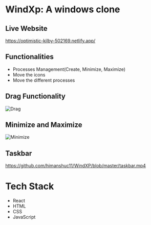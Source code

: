 # WindXp: A windows clone

## Live Website
https://optimistic-kilby-502169.netlify.app/

## Functionalities
+ Processes Management(Create, Minimize, Maximize)
+ Move the icons 
+ Move the different processes

## Drag Functionality
![Drag](https://github.com/himanshuc11/WindXP/blob/master/wind_drag.gif)

## Minimize and Maximize
![Minimize](https://github.com/himanshuc11/WindXP/blob/master/minimize.gif)

## Taskbar
https://github.com/himanshuc11/WindXP/blob/master/taskbar.mp4

# Tech Stack
+ React
+ HTML
+ CSS
+ JavaScript





